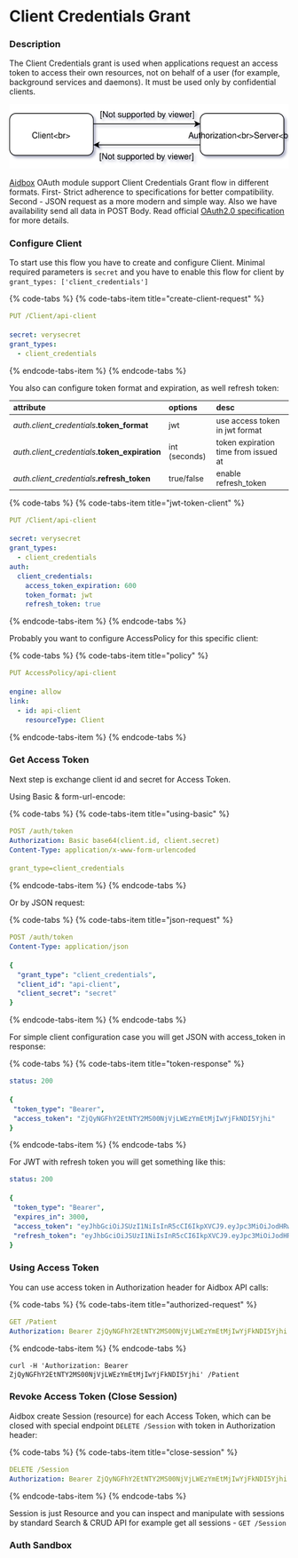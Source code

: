 # Client Credentials Grant

### Description

The Client Credentials grant is used when applications request an access token to access their own resources, not on behalf of a user \(for example, background services and daemons\). It must be used only by confidential clients.

![Basic scheme](../.gitbook/assets/untitled-diagram.svg)

[Aidbox](https://www.health-samurai.io/aidbox) OAuth module support Client Credentials Grant flow in different formats. First- Strict adherence to specifications for better compatibility. Second - JSON request as a more modern and simple way. Also we have availability send all data in POST Body. Read official [OAuth2.0 specification](https://tools.ietf.org/html/rfc6749#section-4.4) for more details.

### Configure Client

To start use this flow you have to create  and configure Client. Minimal required parameters is `secret` and you have to enable this flow for client by `grant_types: ['client_credentials']`

{% code-tabs %}
{% code-tabs-item title="create-client-request" %}
```yaml
PUT /Client/api-client

secret: verysecret
grant_types:
  - client_credentials
```
{% endcode-tabs-item %}
{% endcode-tabs %}

You also can configure token format and expiration, as well refresh token:

| attribute | options | desc |
| :--- | :--- | :--- |
| _auth.client\_credentials_**.token\_format** | jwt | use access token in jwt format |
| _auth.client\_credentials_**.token\_expiration** | int \(seconds\) | token expiration time from issued at |
| _auth.client\_credentials_**.refresh\_token** | true/false | enable refresh\_token |

{% code-tabs %}
{% code-tabs-item title="jwt-token-client" %}
```yaml
PUT /Client/api-client

secret: verysecret
grant_types:
  - client_credentials
auth:
  client_credentials:
    access_token_expiration: 600
    token_format: jwt
    refresh_token: true
```
{% endcode-tabs-item %}
{% endcode-tabs %}

Probably you want to configure AccessPolicy for this specific client:

{% code-tabs %}
{% code-tabs-item title="policy" %}
```yaml
PUT AccessPolicy/api-client

engine: allow
link:
  - id: api-client
    resourceType: Client
```
{% endcode-tabs-item %}
{% endcode-tabs %}

### Get Access Token

Next step is exchange client id and secret for  Access Token.

 Using Basic & form-url-encode:

{% code-tabs %}
{% code-tabs-item title="using-basic" %}
```yaml
POST /auth/token
Authorization: Basic base64(client.id, client.secret)
Content-Type: application/x-www-form-urlencoded

grant_type=client_credentials
```
{% endcode-tabs-item %}
{% endcode-tabs %}

Or by JSON request:

{% code-tabs %}
{% code-tabs-item title="json-request" %}
```yaml
POST /auth/token
Content-Type: application/json

{
  "grant_type": "client_credentials",
  "client_id": "api-client",
  "client_secret": "secret"
}
```
{% endcode-tabs-item %}
{% endcode-tabs %}

For simple client configuration case you will get JSON with access\_token in response:

{% code-tabs %}
{% code-tabs-item title="token-response" %}
```yaml
status: 200

{
 "token_type": "Bearer",
 "access_token": "ZjQyNGFhY2EtNTY2MS00NjVjLWEzYmEtMjIwYjFkNDI5Yjhi"
}
```
{% endcode-tabs-item %}
{% endcode-tabs %}

For JWT with refresh token you will get something like this:

```yaml
status: 200

{
 "token_type": "Bearer",
 "expires_in": 3000,
 "access_token": "eyJhbGciOiJSUzI1NiIsInR5cCI6IkpXVCJ9.eyJpc3MiOiJodHRwOi8vbG9jYWxob3N0OjgwODEiLCJzdWIiOiJhdXRoLWNsaWVudCIsImlhdCI6MTU1NDQ3MDA3NCwianRpIjoiOWJlMTY1YzMtOTQzZS00NGU0LTkxMWEtYzk1OGY3MWRhMTdkIiwiYXVkIjoiaHR0cDovL3Jlc291cmNlLnNlcnZlci5jb20iLCJleHAiOjE1NTQ0NzMwNzR9.cR9N1Z-pKidENTrtYu5aVADRzAigZM6RvoFAzbeLkBecRcY03j4VVXnqRG1yJo744FvJ0qfetHQ2JTSQFxLrtQ",
 "refresh_token": "eyJhbGciOiJSUzI1NiIsInR5cCI6IkpXVCJ9.eyJpc3MiOiJodHRwOi8vbG9jYWxob3N0OjgwODEiLCJzdWIiOiJhdXRoLWNsaWVudCIsImp0aSI6IjliZTE2NWMzLTk0M2UtNDRlNC05MTFhLWM5NThmNzFkYTE3ZCIsInR5cCI6InJlZnJlc2gifQ.lsxtjkW0MVku4lh1W-vOEz-4wJjRN-Dkmbt2NpjezPAGj-z7FBGVyKVfH8Q0nY0smuvUnkXEAxajIb_zZdXQtw"
}
```

### Using Access Token

You can use access token in Authorization header for Aidbox API calls:

{% code-tabs %}
{% code-tabs-item title="authorized-request" %}
```yaml
GET /Patient
Authorization: Bearer ZjQyNGFhY2EtNTY2MS00NjVjLWEzYmEtMjIwYjFkNDI5Yjhi
```
{% endcode-tabs-item %}
{% endcode-tabs %}

```text
curl -H 'Authorization: Bearer ZjQyNGFhY2EtNTY2MS00NjVjLWEzYmEtMjIwYjFkNDI5Yjhi' /Patient
```

### Revoke Access Token \(Close Session\)

Aidbox create  Session \(resource\) for each Access Token, which can be closed with special endpoint `DELETE /Session` with token in Authorization header:

{% code-tabs %}
{% code-tabs-item title="close-session" %}
```yaml
DELETE /Session
Authorization: Bearer ZjQyNGFhY2EtNTY2MS00NjVjLWEzYmEtMjIwYjFkNDI5Yjhi
```
{% endcode-tabs-item %}
{% endcode-tabs %}

Session is just Resource and you can inspect and manipulate with sessions by standard Search & CRUD API for example get all sessions - `GET /Session`

### Auth Sandbox


